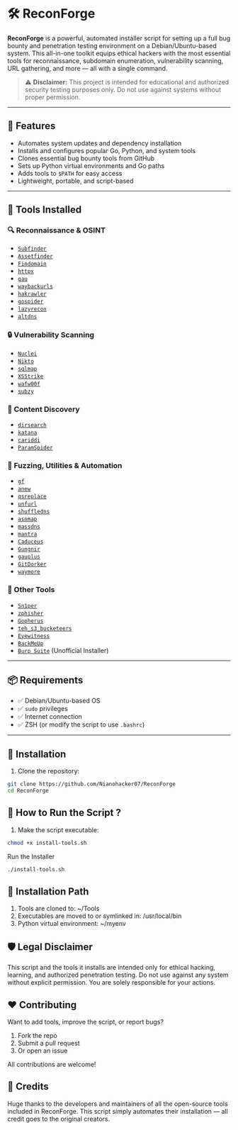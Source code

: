 # 🛠️ ReconForge

**ReconForge** is a powerful, automated installer script for setting up a full bug bounty and penetration testing environment on a Debian/Ubuntu-based system. This all-in-one toolkit equips ethical hackers with the most essential tools for reconnaissance, subdomain enumeration, vulnerability scanning, URL gathering, and more — all with a single command.

> ⚠️ **Disclaimer:** This project is intended for educational and authorized security testing purposes only. Do not use against systems without proper permission.

---

## 🚀 Features

- Automates system updates and dependency installation
- Installs and configures popular Go, Python, and system tools
- Clones essential bug bounty tools from GitHub
- Sets up Python virtual environments and Go paths
- Adds tools to `$PATH` for easy access
- Lightweight, portable, and script-based

---

## 🧰 Tools Installed

### 🔍 Reconnaissance & OSINT
- [`Subfinder`](https://github.com/projectdiscovery/subfinder)
- [`Assetfinder`](https://github.com/tomnomnom/assetfinder)
- [`Findomain`](https://github.com/findomain/findomain)
- [`httpx`](https://github.com/projectdiscovery/httpx)
- [`gau`](https://github.com/lc/gau)
- [`waybackurls`](https://github.com/tomnomnom/waybackurls)
- [`hakrawler`](https://github.com/hakluke/hakrawler)
- [`gospider`](https://github.com/jaeles-project/gospider)
- [`lazyrecon`](https://github.com/nahamsec/lazyrecon)
- [`altdns`](https://github.com/infosec-au/altdns)

### 🔒 Vulnerability Scanning
- [`Nuclei`](https://github.com/projectdiscovery/nuclei)
- [`Nikto`](https://github.com/sullo/nikto)
- [`sqlmap`](https://github.com/sqlmapproject/sqlmap)
- [`XSStrike`](https://github.com/s0md3v/XSStrike)
- [`wafw00f`](https://github.com/EnableSecurity/wafw00f)
- [`subzy`](https://github.com/LukaSikic/subzy)

### 📁 Content Discovery
- [`dirsearch`](https://github.com/maurosoria/dirsearch)
- [`katana`](https://github.com/projectdiscovery/katana)
- [`cariddi`](https://github.com/edoardottt/cariddi)
- [`ParamSpider`](https://github.com/0xKayala/ParamSpider)

### 🧪 Fuzzing, Utilities & Automation
- [`gf`](https://github.com/tomnomnom/gf)
- [`anew`](https://github.com/tomnomnom/anew)
- [`qsreplace`](https://github.com/tomnomnom/qsreplace)
- [`unfurl`](https://github.com/tomnomnom/unfurl)
- [`shuffledns`](https://github.com/projectdiscovery/shuffledns)
- [`asnmap`](https://github.com/projectdiscovery/asnmap)
- [`massdns`](https://github.com/blechschmidt/massdns)
- [`mantra`](https://github.com/Brosck/mantra)
- [`Caduceus`](https://github.com/g0ldencybersec/Caduceus)
- [`Gungnir`](https://github.com/g0ldencybersec/gungnir)
- [`gauplus`](https://github.com/bp0lr/gauplus)
- [`GitDorker`](https://github.com/obheda12/GitDorker)
- [`waymore`](https://github.com/xnl-h4ck3r/waymore)

### 🔧 Other Tools
- [`Sn1per`](https://github.com/1N3/Sn1per)
- [`zphisher`](https://github.com/htr-tech/zphisher)
- [`Gopherus`](https://github.com/tarunkant/Gopherus)
- [`teh_s3_bucketeers`](https://github.com/tomdev/teh_s3_bucketeers)
- [`Eyewitness`](https://github.com/FortyNorthSecurity/EyeWitness)
- [`BackMeUp`](https://github.com/Dheerajmadhukar/back-me-up)
- [`Burp Suite`](https://portswigger.net/burp) (Unofficial Installer)

---

## 📦 Requirements

- ✅ Debian/Ubuntu-based OS
- ✅ `sudo` privileges
- ✅ Internet connection
- ✅ ZSH (or modify the script to use `.bashrc`)

---

## 🧪 Installation 

1. Clone the repository:

```bash
git clone https://github.com/Nianohacker07/ReconForge
cd ReconForge
```
## 🧪 How to Run the Script ? 

1. Make the script executable:

```bash
chmod +x install-tools.sh
```

Run the Installer

```bash
./install-tools.sh
```

## 📁 Installation Path

1. Tools are cloned to: ~/Tools
2. Executables are moved to or symlinked in: /usr/local/bin
3. Python virtual environment: ~/myenv

## 🛡️ Legal Disclaimer

This script and the tools it installs are intended only for ethical hacking, learning, and authorized penetration testing. Do not use against any system without explicit permission. You are solely responsible for your actions.

## ❤️ Contributing

Want to add tools, improve the script, or report bugs?

1. Fork the repo
2. Submit a pull request
3. Or open an issue

All contributions are welcome!


## 🙏 Credits

Huge thanks to the developers and maintainers of all the open-source tools included in ReconForge. This script simply automates their installation — all credit goes to the original creators.
